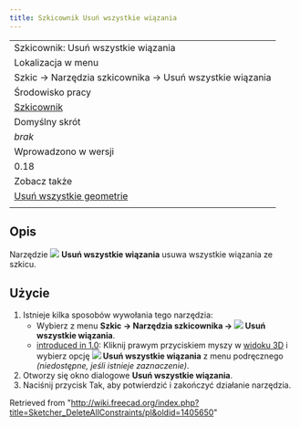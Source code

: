 ```yaml
---
title: Szkicownik Usuń wszystkie wiązania
---
```

|  |
| --- |
| Szkicownik: Usuń wszystkie wiązania |
| Lokalizacja w menu |
| Szkic → Narzędzia szkicownika → Usuń wszystkie wiązania |
| Środowisko pracy |
| [Szkicownik](/Sketcher_Workbench/pl "Sketcher Workbench/pl") |
| Domyślny skrót |
| *brak* |
| Wprowadzono w wersji |
| 0.18 |
| Zobacz także |
| [Usuń wszystkie geometrie](/Sketcher_DeleteAllGeometry/pl "Sketcher DeleteAllGeometry/pl") |
|  |

## Opis

Narzędzie ![](/images/Sketcher_DeleteAllConstraints.svg) **Usuń wszystkie wiązania** usuwa wszystkie wiązania ze szkicu.

## Użycie

1. Istnieje kilka sposobów wywołania tego narzędzia:
   * Wybierz z menu **Szkic → Narzędzia szkicownika → ![](/images/Sketcher_DeleteAllConstraints.svg) Usuń wszystkie wiązania**.
   * [introduced in 1.0](/Release_notes_1.0 "Release notes 1.0"): Kliknij prawym przyciskiem myszy w [widoku 3D](/3D_view "3D view") i wybierz opcję **![](/images/Sketcher_DeleteAllConstraints.svg) Usuń wszystkie wiązania** z menu podręcznego *(niedostępne, jeśli istnieje zaznaczenie)*.
2. Otworzy się okno dialogowe **Usuń wszystkie wiązania**.
3. Naciśnij przycisk Tak, aby potwierdzić i zakończyć działanie narzędzia.

Retrieved from "<http://wiki.freecad.org/index.php?title=Sketcher_DeleteAllConstraints/pl&oldid=1405650>"
